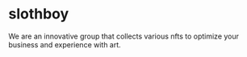 # slothboy
We are an innovative group that collects various nfts to optimize your business and experience with art.
